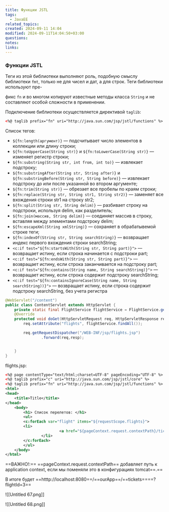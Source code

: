 ```yaml
---
title: Функции JSTL
tags:
  - JavaEE
related_topics: 
created: 2024-09-11 14:04
modified: 2024-09-11T14:04:50+03:00
questions: 
notes: 
links: 
---
```

### Функции JSTL

Теги из этой библиотеки выполняют роль, подобную смыслу библиотеки `fmt`, только не для чисел и дат, а для строк. Теги библиотеки используют пре-

фикс `fn` и во многом копируют известные методы класса `String` и не составляют особой сложности в применении.

Подключение библиотеки осуществляется директивой `taglib`:

```XML
<%@ taglib prefix="fn" uri="http://java.sun.com/jsp/jstl/functions" %>
```

Список тегов:

- `${fn:length(аргумент)}` — подсчитывает число элементов в коллекции или длину строки;
- `${fn:toUpperCase(String str)}` и `${fn:toLowerCase(String str)}` — изменяет регистр строки;
- `${fn:substring(String str, int from, int to)}` — извлекает подстроку;
- `${fn:substringAfter(String str, String after)}` и `${fn:substringBefore(String str, String before)}` — извлекает подстроку до или после указанной во втором аргументе;
- `${fn:trim(String str)}` — обрезает все пробелы по краям строки;
- `${fn:replace(String str, String str1, String str2)}` — заменяет все вхождения строки str1 на строку str2;
- `${fn:split(String str, String delim)}` — разбивает строку на подстроки, используя delim, как разделитель;
- `${fn:join(массив, String delim)}` — соединяет массив в строку, вставляя между элементами подстроку delim;
- `${fn:escapeXml(String xmlString)}` — сохраняет в обрабатывемой строке теги;
- `${fn:indexOf(String str, String searchString)}` — возвращает индекс первого вхождения строки searchString;
- `<c:if test="${fn:startsWith(String str, String part)}">` — возвращает истину, если строка начинается с подстроки part;
- `<c:if test="${fn:endsWith(String str, String part)}">` — возвращает истину, если строка заканчивается на подстроку part;
- `<c:if test="${fn:contains(String name, String searchString)}">` — возвращает истину, если строка содержит подстроку searchString;
- `<c:if test="${fn:containsIgnoreCase(String name, String searchString))}">` — возвращает истину, если строка содержит подстроку searchString, без учета регистра

```Java
@WebServlet("/content")
public class ContentServlet extends HttpServlet {
    private static final FlightService flightService = FlightService.getInstance();
    @Override
    protected void doGet(HttpServletRequest req, HttpServletResponse resp) throws ServletException, IOException {
        req.setAttribute("flights", flightService.findAll());

        req.getRequestDispatcher("/WEB-INF/jsp/flights.jsp")
                .forward(req,resp);


    }
}
```

flights.jsp:

```XML
<%@ page contentType="text/html;charset=UTF-8" pageEncoding="UTF-8" %>
<%@ taglib prefix="c" uri="http://java.sun.com/jsp/jstl/core" %>
<%@ taglib prefix="fn" uri="http://java.sun.com/jsp/jstl/functions" %>
<html>
<head>
    <title>Title</title>
</head>
	<body>
		<h1> Список перелетов: </h1>
		<ul>
	    <c:forEach var="flight" items="${requestScope.flights}">
        <li>
						<a href="${pageContext.request.contextPath}/tickets?flightId=${flight.id}">${flight.description}</a>
				</li>
	    </c:forEach>
		</ul>
	</body>
</html>
```

==ВАЖНО!:== ==pageContext.request.contextPath== добавляет путь к application context, если мы поменяли это в конфигурациях tomcat==.==

В итоге будет ==htttp://localhost:8080==/==ourApp==/==tickets====?flightId=3==

![[Untitled 67.png]]

![[Untitled 68.png]]
